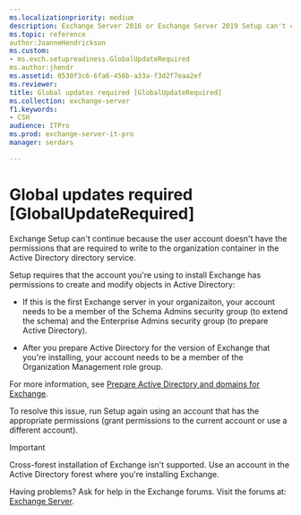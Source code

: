 ```yaml
---
ms.localizationpriority: medium
description: Exchange Server 2016 or Exchange Server 2019 Setup can't continue because the user account doesn't have the required permissions.
ms.topic: reference
author:JoanneHendrickson
ms.custom:
- ms.exch.setupreadiness.GlobalUpdateRequired
ms.author:jhendr
ms.assetid: 0530f3c6-6fa6-456b-a33a-f3d2f7eaa2ef
ms.reviewer: 
title: Global updates required [GlobalUpdateRequired]
ms.collection: exchange-server
f1.keywords:
- CSH
audience: ITPro
ms.prod: exchange-server-it-pro
manager: serdars

---
```


# Global updates required [GlobalUpdateRequired]

Exchange Setup can't continue because the user account doesn't have the permissions that are required to write to the organization container in the Active Directory directory service.

Setup requires that the account you're using to install Exchange has permissions to create and modify objects in Active Directory:

- If this is the first Exchange server in your organizaiton, your account needs to be a member of the Schema Admins security group (to extend the schema) and the Enterprise Admins security group (to prepare Active Directory).

- After you prepare Active Directory for the version of Exchange that you're installing, your account needs to be a member of the Organization Management role group.

For more information, see [Prepare Active Directory and domains for Exchange](../prepare-ad-and-domains.md).

To resolve this issue, run Setup again using an account that has the appropriate permissions (grant permissions to the current account or use a different account).


> [!IMPORTANT]
> Cross-forest installation of Exchange isn't supported. Use an account in the Active Directory forest where you're installing Exchange.

Having problems? Ask for help in the Exchange forums. Visit the forums at: [Exchange Server](https://social.technet.microsoft.com/forums/office/home?category=exchangeserver).
